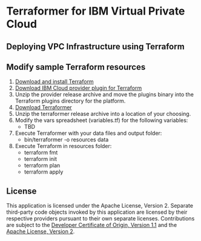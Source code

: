 # Terraformer for IBM Virtual Private Cloud

## Deploying VPC Infrastructure using Terraform

## Modify sample Terraform resources

1. [Download and install Terraform](https://learn.hashicorp.com/tutorials/terraform/install-cli)
2. [Download IBM Cloud provider plugin for Terraform](https://github.com/IBM-Cloud/terraform-provider-ibm/releases)
3. Unzip the provider release archive and move the plugins binary into the Terraform plugins directory for the platform.
4. [Download Terraformer](/releases/releases.md)
5. Unzip the terraformer release archive into a location of your choosing.
6. Modify the vars spreadsheet (variables.tf) for the following variables:
    - TBD
7. Execute Terraformer with your data files and output folder:  
    - bin/terraformer -o resources data
8. Execute Terraform in resources folder:
    - terraform fmt
    - terraform init
    - terraform plan
    - terraform apply

## License

This application is licensed under the Apache License, Version 2.  Separate third-party code objects invoked by this application are licensed by their respective providers pursuant to their own separate licenses.  Contributions are subject to the [Developer Certificate of Origin, Version 1.1](https://developercertificate.org/) and the [Apache License, Version 2](https://www.apache.org/licenses/LICENSE-2.0.txt).

